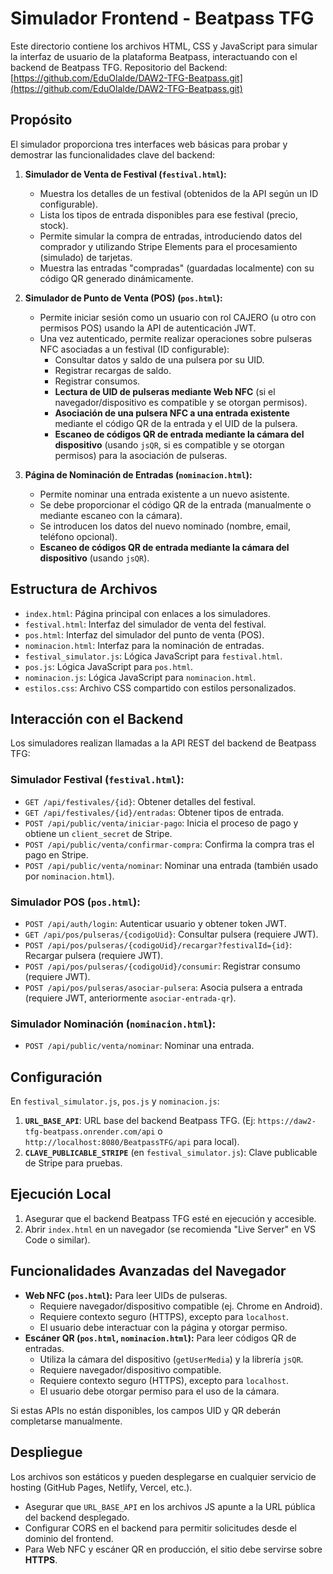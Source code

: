 # Simulador Frontend - Beatpass TFG

Este directorio contiene los archivos HTML, CSS y JavaScript para simular la interfaz de usuario de la plataforma Beatpass, interactuando con el backend de Beatpass TFG.
Repositorio del Backend: [https://github.com/EduOlalde/DAW2-TFG-Beatpass.git](https://github.com/EduOlalde/DAW2-TFG-Beatpass.git)

## Propósito

El simulador proporciona tres interfaces web básicas para probar y demostrar las funcionalidades clave del backend:

1.  **Simulador de Venta de Festival (`festival.html`):**
    * Muestra los detalles de un festival (obtenidos de la API según un ID configurable).
    * Lista los tipos de entrada disponibles para ese festival (precio, stock).
    * Permite simular la compra de entradas, introduciendo datos del comprador y utilizando Stripe Elements para el procesamiento (simulado) de tarjetas.
    * Muestra las entradas "compradas" (guardadas localmente) con su código QR generado dinámicamente.

2.  **Simulador de Punto de Venta (POS) (`pos.html`):**
    * Permite iniciar sesión como un usuario con rol CAJERO (u otro con permisos POS) usando la API de autenticación JWT.
    * Una vez autenticado, permite realizar operaciones sobre pulseras NFC asociadas a un festival (ID configurable):
        * Consultar datos y saldo de una pulsera por su UID.
        * Registrar recargas de saldo.
        * Registrar consumos.
        * **Lectura de UID de pulseras mediante Web NFC** (si el navegador/dispositivo es compatible y se otorgan permisos).
        * **Asociación de una pulsera NFC a una entrada existente** mediante el código QR de la entrada y el UID de la pulsera.
        * **Escaneo de códigos QR de entrada mediante la cámara del dispositivo** (usando `jsQR`, si es compatible y se otorgan permisos) para la asociación de pulseras.

3.  **Página de Nominación de Entradas (`nominacion.html`):**
    * Permite nominar una entrada existente a un nuevo asistente.
    * Se debe proporcionar el código QR de la entrada (manualmente o mediante escaneo con la cámara).
    * Se introducen los datos del nuevo nominado (nombre, email, teléfono opcional).
    * **Escaneo de códigos QR de entrada mediante la cámara del dispositivo** (usando `jsQR`).

## Estructura de Archivos

* `index.html`: Página principal con enlaces a los simuladores.
* `festival.html`: Interfaz del simulador de venta del festival.
* `pos.html`: Interfaz del simulador del punto de venta (POS).
* `nominacion.html`: Interfaz para la nominación de entradas.
* `festival_simulator.js`: Lógica JavaScript para `festival.html`.
* `pos.js`: Lógica JavaScript para `pos.html`.
* `nominacion.js`: Lógica JavaScript para `nominacion.html`.
* `estilos.css`: Archivo CSS compartido con estilos personalizados.

## Interacción con el Backend

Los simuladores realizan llamadas a la API REST del backend de Beatpass TFG:

### Simulador Festival (`festival.html`):
* `GET /api/festivales/{id}`: Obtener detalles del festival.
* `GET /api/festivales/{id}/entradas`: Obtener tipos de entrada.
* `POST /api/public/venta/iniciar-pago`: Inicia el proceso de pago y obtiene un `client_secret` de Stripe.
* `POST /api/public/venta/confirmar-compra`: Confirma la compra tras el pago en Stripe.
* `POST /api/public/venta/nominar`: Nominar una entrada (también usado por `nominacion.html`).

### Simulador POS (`pos.html`):
* `POST /api/auth/login`: Autenticar usuario y obtener token JWT.
* `GET /api/pos/pulseras/{codigoUid}`: Consultar pulsera (requiere JWT).
* `POST /api/pos/pulseras/{codigoUid}/recargar?festivalId={id}`: Recargar pulsera (requiere JWT).
* `POST /api/pos/pulseras/{codigoUid}/consumir`: Registrar consumo (requiere JWT).
* `POST /api/pos/pulseras/asociar-pulsera`: Asocia pulsera a entrada (requiere JWT, anteriormente `asociar-entrada-qr`).

### Simulador Nominación (`nominacion.html`):
* `POST /api/public/venta/nominar`: Nominar una entrada.

## Configuración

En `festival_simulator.js`, `pos.js` y `nominacion.js`:
1.  **`URL_BASE_API`**: URL base del backend Beatpass TFG. (Ej: `https://daw2-tfg-beatpass.onrender.com/api` o `http://localhost:8080/BeatpassTFG/api` para local).
2.  **`CLAVE_PUBLICABLE_STRIPE`** (en `festival_simulator.js`): Clave publicable de Stripe para pruebas.

## Ejecución Local

1.  Asegurar que el backend Beatpass TFG esté en ejecución y accesible.
2.  Abrir `index.html` en un navegador (se recomienda "Live Server" en VS Code o similar).

## Funcionalidades Avanzadas del Navegador

* **Web NFC (`pos.html`):** Para leer UIDs de pulseras.
    * Requiere navegador/dispositivo compatible (ej. Chrome en Android).
    * Requiere contexto seguro (HTTPS), excepto para `localhost`.
    * El usuario debe interactuar con la página y otorgar permiso.
* **Escáner QR (`pos.html`, `nominacion.html`):** Para leer códigos QR de entradas.
    * Utiliza la cámara del dispositivo (`getUserMedia`) y la librería `jsQR`.
    * Requiere navegador/dispositivo compatible.
    * Requiere contexto seguro (HTTPS), excepto para `localhost`.
    * El usuario debe otorgar permiso para el uso de la cámara.

Si estas APIs no están disponibles, los campos UID y QR deberán completarse manualmente.

## Despliegue

Los archivos son estáticos y pueden desplegarse en cualquier servicio de hosting (GitHub Pages, Netlify, Vercel, etc.).
* Asegurar que `URL_BASE_API` en los archivos JS apunte a la URL pública del backend desplegado.
* Configurar CORS en el backend para permitir solicitudes desde el dominio del frontend.
* Para Web NFC y escáner QR en producción, el sitio debe servirse sobre **HTTPS**.

